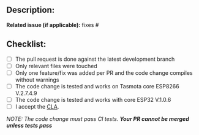 ## Description:

**Related issue (if applicable):** fixes #<Tasmota issue number goes here>

## Checklist:
  - [ ] The pull request is done against the latest development branch
  - [ ] Only relevant files were touched
  - [ ] Only one feature/fix was added per PR and the code change compiles without warnings
  - [ ] The code change is tested and works on Tasmota core ESP8266 V.2.7.4.9
  - [ ] The code change is tested and works with core ESP32 V.1.0.6
  - [ ] I accept the [CLA](https://github.com/arendst/Tasmota/blob/development/CONTRIBUTING.md#contributor-license-agreement-cla).

_NOTE: The code change must pass CI tests. **Your PR cannot be merged unless tests pass**_
